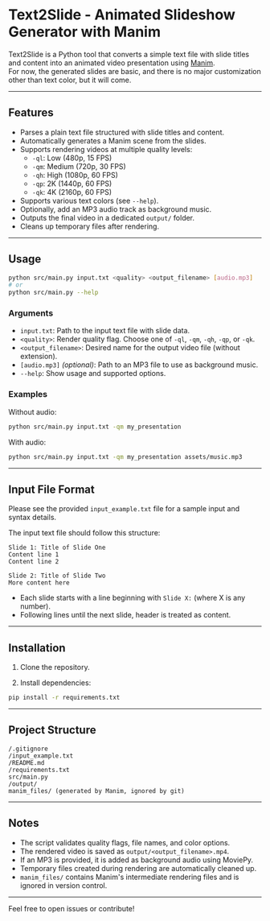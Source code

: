 # Text2Slide - Animated Slideshow Generator with Manim

Text2Slide is a Python tool that converts a simple text file with slide titles and content into an animated video presentation using [Manim](https://www.manim.community/).  
For now, the generated slides are basic, and there is no major customization other than text color, but it will come.

---

## Features

- Parses a plain text file structured with slide titles and content.  
- Automatically generates a Manim scene from the slides.  
- Supports rendering videos at multiple quality levels:  
  - `-ql`: Low (480p, 15 FPS)  
  - `-qm`: Medium (720p, 30 FPS)  
  - `-qh`: High (1080p, 60 FPS)  
  - `-qp`: 2K (1440p, 60 FPS)  
  - `-qk`: 4K (2160p, 60 FPS)  
- Supports various text colors (see `--help`).  
- Optionally, add an MP3 audio track as background music.  
- Outputs the final video in a dedicated `output/` folder.  
- Cleans up temporary files after rendering.  

---

## Usage

```bash
python src/main.py input.txt <quality> <output_filename> [audio.mp3]
# or
python src/main.py --help
```

### Arguments

- `input.txt`: Path to the input text file with slide data.
- `<quality>`: Render quality flag. Choose one of `-ql`, `-qm`, `-qh`, `-qp`, or `-qk`.
- `<output_filename>`: Desired name for the output video file (without extension).
- `[audio.mp3]` *(optional)*: Path to an MP3 file to use as background music.
- `--help`: Show usage and supported options.

### Examples

Without audio:
```bash
python src/main.py input.txt -qm my_presentation
```

With audio:
```bash
python src/main.py input.txt -qm my_presentation assets/music.mp3
```

---

## Input File Format

Please see the provided `input_example.txt` file for a sample input and syntax details.

The input text file should follow this structure:

```
Slide 1: Title of Slide One
Content line 1
Content line 2

Slide 2: Title of Slide Two
More content here
```

- Each slide starts with a line beginning with `Slide X:` (where X is any number).
- Following lines until the next slide, header is treated as content.

---

## Installation

1. Clone the repository.

2. Install dependencies:

```bash
pip install -r requirements.txt
```

---

## Project Structure

```
/.gitignore
/input_example.txt
/README.md
/requirements.txt
src/main.py
/output/
manim_files/ (generated by Manim, ignored by git)
```

---

## Notes

- The script validates quality flags, file names, and color options.
- The rendered video is saved as `output/<output_filename>.mp4`.
- If an MP3 is provided, it is added as background audio using MoviePy.
- Temporary files created during rendering are automatically cleaned up.
- `manim_files/` contains Manim's intermediate rendering files and is ignored in version control.

---

Feel free to open issues or contribute!

